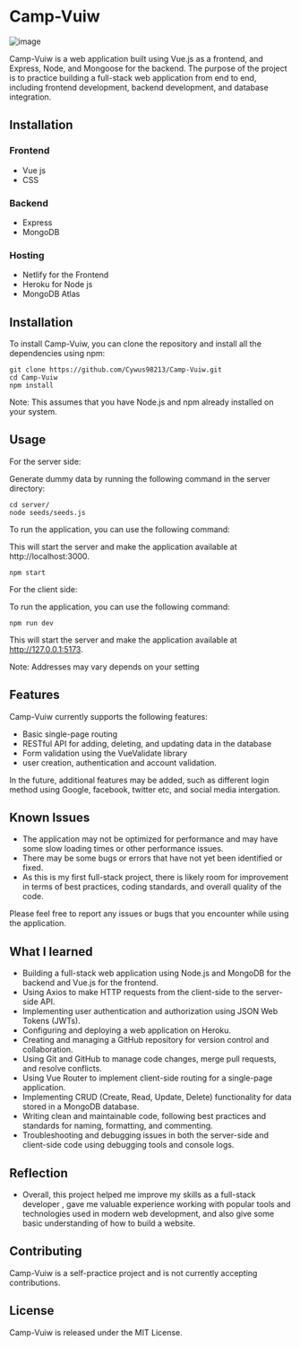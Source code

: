 # Camp-Vuiw
![image](https://user-images.githubusercontent.com/91040918/236347624-93494445-8117-494b-9cce-79aa04d450ef.png)

Camp-Vuiw is a web application built using Vue.js as a frontend, and Express, Node, and Mongoose for the backend. The purpose of the project is to practice building a full-stack web application from end to end, including frontend development, backend development, and database integration.

## Installation

### Frontend

- Vue js
- CSS

### Backend

- Express
- MongoDB

### Hosting

- Netlify for the Frontend
- Heroku for Node js
- MongoDB Atlas

## Installation

To install Camp-Vuiw, you can clone the repository and install all the dependencies using npm:

```
git clone https://github.com/Cywus98213/Camp-Vuiw.git
cd Camp-Vuiw
npm install
```

Note: This assumes that you have Node.js and npm already installed on your system.

## Usage

For the server side:

Generate dummy data by running the following command in the server directory:

```
cd server/
node seeds/seeds.js
```

To run the application, you can use the following command:

This will start the server and make the application available at http://localhost:3000.

```
npm start
```

For the client side:

To run the application, you can use the following command:

```
npm run dev
```

This will start the server and make the application available at http://127.0.0.1:5173.

Note: Addresses may vary depends on your setting

## Features

Camp-Vuiw currently supports the following features:

- Basic single-page routing
- RESTful API for adding, deleting, and updating data in the database
- Form validation using the VueValidate library
- user creation, authentication and account validation.

In the future, additional features may be added, such as different login method using Google, facebook, twitter etc, and social media intergation.

## Known Issues

- The application may not be optimized for performance and may have some slow loading times or other performance issues.
- There may be some bugs or errors that have not yet been identified or fixed.
- As this is my first full-stack project, there is likely room for improvement in terms of best practices, coding standards, and overall quality of the code.

Please feel free to report any issues or bugs that you encounter while using the application.

## What I learned

- Building a full-stack web application using Node.js and MongoDB for the backend and Vue.js for the frontend.
- Using Axios to make HTTP requests from the client-side to the server-side API.
- Implementing user authentication and authorization using JSON Web Tokens (JWTs).
- Configuring and deploying a web application on Heroku.
- Creating and managing a GitHub repository for version control and collaboration.
- Using Git and GitHub to manage code changes, merge pull requests, and resolve conflicts.
- Using Vue Router to implement client-side routing for a single-page application.
- Implementing CRUD (Create, Read, Update, Delete) functionality for data stored in a MongoDB database.
- Writing clean and maintainable code, following best practices and standards for naming, formatting, and commenting.
- Troubleshooting and debugging issues in both the server-side and client-side code using debugging tools and console logs.

## Reflection

- Overall, this project helped me improve my skills as a full-stack developer , gave me valuable experience working with popular tools and technologies used in modern web development, and also give some basic understanding of how to build a website.

## Contributing

Camp-Vuiw is a self-practice project and is not currently accepting contributions.

## License

Camp-Vuiw is released under the MIT License.
